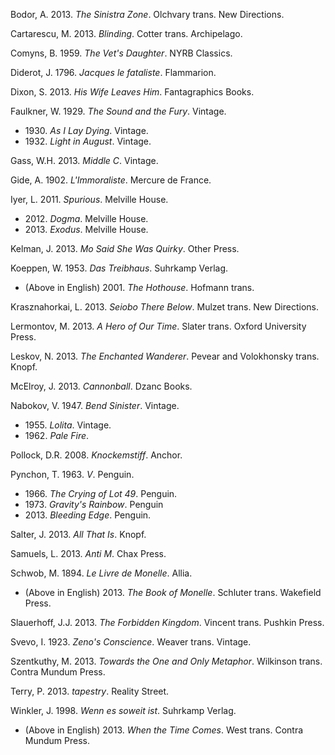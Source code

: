 Bodor, A. 2013. *The Sinistra Zone*. Olchvary trans. New Directions.

Cartarescu, M. 2013. *Blinding*. Cotter trans. Archipelago.

Comyns, B. 1959. *The Vet's Daughter*. NYRB Classics.

Diderot, J. 1796. *Jacques le fataliste*. Flammarion.

Dixon, S. 2013. *His Wife Leaves Him*. Fantagraphics Books.

Faulkner, W. 1929. *The Sound and the Fury*. Vintage.
* 1930\. *As I Lay Dying*. Vintage.
* 1932\. *Light in August*. Vintage.

Gass, W.H. 2013. *Middle C*. Vintage.

Gide, A. 1902. *L'Immoraliste*. Mercure de France.

Iyer, L. 2011. *Spurious*. Melville House.
* 2012\. *Dogma*. Melville House.
* 2013\. *Exodus*. Melville House.

Kelman, J. 2013. *Mo Said She Was Quirky*. Other Press.

Koeppen, W. 1953. *Das Treibhaus*. Suhrkamp Verlag.
* (Above in English) 2001. *The Hothouse*. Hofmann trans.

Krasznahorkai, L. 2013. *Seiobo There Below*. Mulzet trans. New Directions.

Lermontov, M. 2013. *A Hero of Our Time*. Slater trans. Oxford University Press.

Leskov, N. 2013. *The Enchanted Wanderer*. Pevear and Volokhonsky trans. Knopf.

McElroy, J. 2013. *Cannonball*. Dzanc Books.

Nabokov, V. 1947. *Bend Sinister*. Vintage.
* 1955\. *Lolita*. Vintage.
* 1962\. *Pale Fire*.

Pollock, D.R. 2008. *Knockemstiff*. Anchor.

Pynchon, T. 1963. *V*. Penguin.
* 1966\. *The Crying of Lot 49*. Penguin.
* 1973\. *Gravity's Rainbow*. Penguin
* 2013\. *Bleeding Edge*. Penguin.

Salter, J. 2013. *All That Is*. Knopf.

Samuels, L. 2013. *Anti M*. Chax Press.

Schwob, M. 1894. *Le Livre de Monelle*. Allia.
* (Above in English) 2013. *The Book of Monelle*. Schluter trans. Wakefield Press.

Slauerhoff, J.J. 2013. *The Forbidden Kingdom*. Vincent trans. Pushkin Press.

Svevo, I. 1923. *Zeno's Conscience*. Weaver trans. Vintage.

Szentkuthy, M. 2013. *Towards the One and Only Metaphor*. Wilkinson trans. Contra Mundum Press.

Terry, P. 2013. *tapestry*. Reality Street.

Winkler, J. 1998. *Wenn es soweit ist*. Suhrkamp Verlag. 
* (Above in English) 2013. *When the Time Comes*. West trans. Contra Mundum Press.
